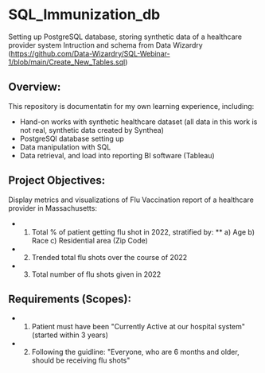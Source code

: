 # SQL_Immunization_db
Setting up PostgreSQL database, storing synthetic data of a healthcare provider system
Intruction and schema from Data Wizardry (https://github.com/Data-Wizardry/SQL-Webinar-1/blob/main/Create_New_Tables.sql)

## Overview:
This repository is documentatin for my own learning experience, including:
* Hand-on works with synthetic healthcare dataset (all data in this work is not real, synthetic data created by Synthea)
* PostgreSQl database setting up
* Data manipulation with SQL 
* Data retrieval, and load into reporting BI software (Tableau)

## Project Objectives:
Display metrics and visualizations of Flu Vaccination report of a healthcare provider in Massachusetts:
* 1) Total % of patient getting flu shot in 2022, stratified by:
**   a) Age
     b) Race
     c) Residential area (Zip Code)
* 2) Trended total flu shots over the course of 2022
* 3) Total number of flu shots given in 2022

 ## Requirements (Scopes):
* 1) Patient must have been "Currently Active at our hospital system" (started within 3 years)
* 2) Following the guidline: "Everyone, who are 6 months and older, should be receiving flu shots"

